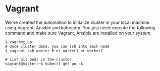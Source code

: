 # Vagrant

We've created the automation to initialize cluster in your local machine using Vagrant, Ansible and kubeadm. You just need execute the following command and make sure Vagrant, Ansible are installed on your system.

```
$ vagrant up
# Once cluster done, you can ssh into each node
$ vagrant ssh master # or worker1 or worker2

# List all pods in the cluster
vagrant@master:~$ kubectl get po -A
```